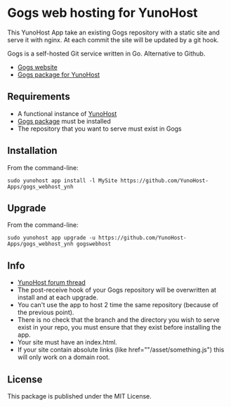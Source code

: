 # Gogs web hosting for YunoHost

This YunoHost App take an existing Gogs repository with a static site and serve it with nginx.
At each commit the site will be updated by a git hook.

Gogs is a self-hosted Git service written in Go. Alternative to Github.
- [Gogs website](http://gogs.io)
- [Gogs package for YunoHost](https://github.com/YunoHost-Apps/gogs_ynh)

## Requirements
- A functional instance of [YunoHost](https://yunohost.org)
- [Gogs package](https://github.com/YunoHost-Apps/gogs_ynh) must be installed
- The repository that you want to serve must exist in Gogs

## Installation
From the command-line:

`sudo yunohost app install -l MySite https://github.com/YunoHost-Apps/gogs_webhost_ynh`

## Upgrade
From the command-line:

`sudo yunohost app upgrade -u https://github.com/YunoHost-Apps/gogs_webhost_ynh gogswebhost`

## Info

- [YunoHost forum thread](https://forum.yunohost.org/t/gogs-webhost-turn-a-gogs-repository-to-static-web-hosting/2098)
- The post-receive hook of your Gogs repository will be overwritten at install and at each upgrade.
- You can't use the app to host 2 time the same repository (because of the previous point).
- There is no check that the branch and the directory you wish to serve exist in your repo, you must ensure that they exist before installing the app.
- Your site must have an index.html.
- If your site contain absolute links (like href=""/asset/something.js") this will only work on a domain root.

## License

This package is published under the MIT License.
